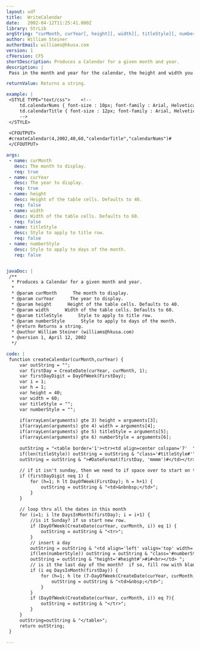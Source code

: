 ```yaml
---
layout: udf
title:  WriteCalendar
date:   2002-04-12T11:25:41.000Z
library: StrLib
argString: "curMonth, curYear[, height][, width][, titleStyle][, numberStyle]"
author: William Steiner
authorEmail: williams@hkusa.com
version: 1
cfVersion: CF5
shortDescription: Produces a Calendar for a given month and year.
description: |
 Pass in the month and year for the calendar, the height and width you want the calendar boxes to be, and the styles for the Title and Numbers.  Returns a string that contains a table that contains the formated calendar.

returnValue: Returns a string.

example: |
 <STYLE TYPE="text/css">    <!--
     td.calendarNums { font-size : 10px; font-family : Arial, Helvetica, sans-serif; font-style : normal; font-weight : normal; }
     td.calendarTitle { font-size : 12px; font-family : Arial, Helvetica, sans-serif; font-style : normal; font-weight : Bold; }
     -->
 </STYLE>
 
 <CFOUTPUT>
 #createCalendar(4,2002,40,60,"calendarTitle","calendarNums")# 
 </CFOUTPUT>

args:
 - name: curMonth
   desc: The month to display.
   req: true
 - name: curYear
   desc: The year to display.
   req: true
 - name: height
   desc: Height of the table cells. Defaults to 40.
   req: false
 - name: width
   desc: Width of the table cells. Defaults to 60.
   req: false
 - name: titleStyle
   desc: Style to apply to title row.
   req: false
 - name: numberStyle
   desc: Style to apply to days of the month.
   req: false


javaDoc: |
 /**
  * Produces a Calendar for a given month and year.
  * 
  * @param curMonth      The month to display. 
  * @param curYear      The year to display. 
  * @param height      Height of the table cells. Defaults to 40. 
  * @param width      Width of the table cells. Defaults to 60. 
  * @param titleStyle      Style to apply to title row. 
  * @param numberStyle      Style to apply to days of the month. 
  * @return Returns a string. 
  * @author William Steiner (williams@hkusa.com) 
  * @version 1, April 12, 2002 
  */

code: |
 function createCalendar(curMonth,curYear) {
     var outString = "";
     var firstDay = CreateDate(curYear, curMonth, 1);
     var firstDayDigit = DayOfWeek(FirstDay);
     var i = 1;
     var h = 1;
     var height = 40;
     var width = 60;
     var titleStyle = "";
     var numberStyle = "";
 
     if(arrayLen(arguments) gte 3) height = arguments[3];
     if(arrayLen(arguments) gte 4) width = arguments[4];        
     if(arrayLen(arguments) gte 5) titleStyle = arguments[5];
     if(arrayLen(arguments) gte 6) numberStyle = arguments[6];
     
     outString = "<table border='1'><tr><td align=center colspan='7'  ";
     if(len(titleStyle)) outString = outString & "class='#titleStyle#'";
     outString = outString & ">#DateFormat(firstDay, 'mmmm')#</td></tr>";
     
     // if it isn't sunday, then we need to if space over to start on the corrent day of week
     if (firstDayDigit neq 1) {
         for (h=1; h lt DayOfWeek(FirstDay); h = h+1) {
             outString = outString & "<td>&nbnbsp;</td>";
         }
     }
     
     // loop thru all the dates in this month
     for (i=1; i lte DaysInMonth(firstDay); i = i+1) {
         //is it Sunday? if so start new row.
         if (DayOfWeek(CreateDate(curYear, curMonth, i)) eq 1) {
             outString = outString & "<tr>";
         }
         // insert a day
         outString = outString & "<td align='left' valign='top' width='#width#px' ";
         if(len(numberStyle)) outString = outString & "class='#numberStyle#' ";
         outString = outString & "height='#height#'>#i#<br></td> ";
         // is it the last day of the month?  if so, fill row with blanks.
         if (i eq DaysInMonth(firstDay)) {
             for (h=1; h lte (7-DayOfWeek(CreateDate(curYear, curMonth, i))); h = h+1) {
                 outString = outString & "<td>&nbsp;</td>";
             }
         }
         if (DayOfWeek(CreateDate(curYear, curMonth, i)) eq 7){
             outString = outString & "</tr>";
         }
     }
     outString=outString & "</table>";
     return outString;
 }

---
```


